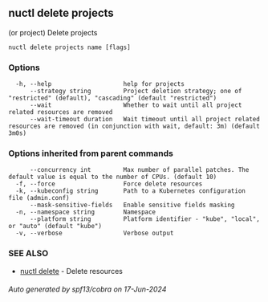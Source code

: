 ## nuctl delete projects

(or project) Delete projects

```
nuctl delete projects name [flags]
```

### Options

```
  -h, --help                    help for projects
      --strategy string         Project deletion strategy; one of "restricted" (default), "cascading" (default "restricted")
      --wait                    Whether to wait until all project related resources are removed
      --wait-timeout duration   Wait timeout until all project related resources are removed (in conjunction with wait, default: 3m) (default 3m0s)
```

### Options inherited from parent commands

```
      --concurrency int         Max number of parallel patches. The default value is equal to the number of CPUs. (default 10)
  -f, --force                   Force delete resources
  -k, --kubeconfig string       Path to a Kubernetes configuration file (admin.conf)
      --mask-sensitive-fields   Enable sensitive fields masking
  -n, --namespace string        Namespace
      --platform string         Platform identifier - "kube", "local", or "auto" (default "kube")
  -v, --verbose                 Verbose output
```

### SEE ALSO

* [nuctl delete](nuctl_delete.md)	 - Delete resources

###### Auto generated by spf13/cobra on 17-Jun-2024
